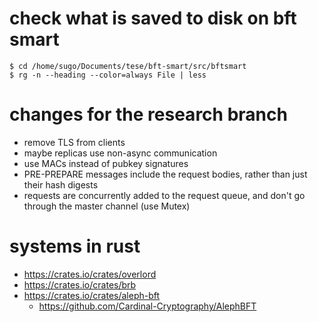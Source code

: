 # check what is saved to disk on bft smart

    $ cd /home/sugo/Documents/tese/bft-smart/src/bftsmart
    $ rg -n --heading --color=always File | less

# changes for the research branch

* remove TLS from clients
* maybe replicas use non-async communication
* use MACs instead of pubkey signatures
* PRE-PREPARE messages include the request bodies, rather than
  just their hash digests
* requests are concurrently added to the request queue, and
  don't go through the master channel (use Mutex)

# systems in rust

* https://crates.io/crates/overlord
* https://crates.io/crates/brb
* https://crates.io/crates/aleph-bft
    + https://github.com/Cardinal-Cryptography/AlephBFT
